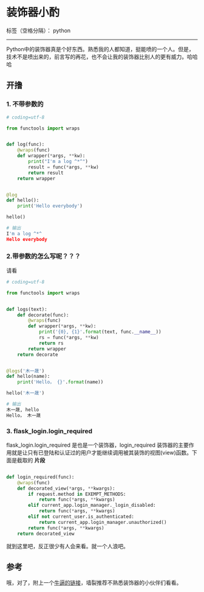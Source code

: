 ﻿# 装饰器小酌

标签（空格分隔）： python

---
Python中的装饰器真是个好东西。熟悉我的人都知道，挺能喷的一个人。但是，技术不是喷出来的，前言写的再花，也不会让我的装饰器比别人的更有威力。哈哈哈

## 开撸

### 1. 不带参数的
```python
# coding=utf-8

from functools import wraps


def log(func):
    @wraps(func)
    def wrapper(*args, **kw):
        print("I'm a log ^*^")
        result = func(*args, **kw)
        return result
    return wrapper


@log
def hello():
    print('Hello everybody')

hello()

# 输出
I'm a log ^*^
Hello everybody
```
### 2.带参数的怎么写呢？？？
请看
```python
# coding=utf-8

from functools import wraps


def logs(text):
    def decorate(func):
        @wraps(func)
        def wrapper(*args, **kw):
            print('{0}, {1}'.format(text, func.__name__))
            rs = func(*args, **kw)
            return rs
        return wrapper
    return decorate


@logs('木一晟')
def hello(name):
    print('Hello， {}'.format(name))

hello('木一晟')

# 输出
木一晟, hello
Hello， 木一晟
```

### 3. flask_login.login_required
flask_login.login_required 是也是一个装饰器，login_required 装饰器的主要作用就是让只有已登陆和认证过的用户才能继续调用被其装饰的视图(view)函数。下面是截取的 **片段**
```python

def login_required(func):
    @wraps(func)
    def decorated_view(*args, **kwargs):
        if request.method in EXEMPT_METHODS:
            return func(*args, **kwargs)
        elif current_app.login_manager._login_disabled:
            return func(*args, **kwargs)
        elif not current_user.is_authenticated:
            return current_app.login_manager.unauthorized()
        return func(*args, **kwargs)
    return decorated_view

```
就到这里吧，反正很少有人会来看。就一个人浪吧。

## 参考
哦，对了，附上一个[牛逼的链接](http://stackoverflow.com/questions/739654/how-to-make-a-chain-of-function-decorators-in-python/1594484#1594484)，墙裂推荐不熟悉装饰器的小伙伴们看看。

